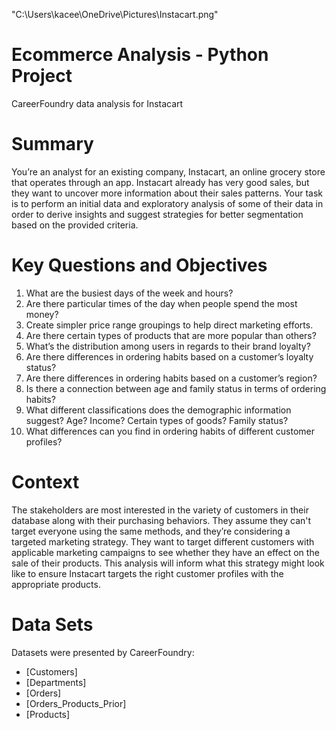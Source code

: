 "C:\Users\kacee\OneDrive\Pictures\Instacart.png"

# Ecommerce Analysis - Python Project
CareerFoundry data analysis for Instacart

# Summary
You’re an analyst for an existing company, Instacart, an online grocery store that operates through an app. 
Instacart already has very good sales, but they want to uncover more information about their sales patterns. 
Your task is to perform an initial data and exploratory analysis of some of their data in order to derive insights and suggest strategies for better segmentation based on the provided criteria.

# Key Questions and Objectives
1) What are the busiest days of the week and hours? 
2) Are there particular times of the day when people spend the most money?
3) Create simpler price range groupings to help direct marketing efforts.
4) Are there certain types of products that are more popular than others?
5) What’s the distribution among users in regards to their brand loyalty?
6) Are there differences in ordering habits based on a customer’s loyalty status?
7) Are there differences in ordering habits based on a customer’s region?
8) Is there a connection between age and family status in terms of ordering habits?
9) What different classifications does the demographic information suggest? Age? Income? Certain types of goods? Family status?
10) What differences can you find in ordering habits of different customer profiles?

# Context
The stakeholders are most interested in the variety of customers in their database along with their purchasing behaviors. 
They assume they can't target everyone using the same methods, and they’re considering a targeted marketing strategy. 
They want to target different customers with applicable marketing campaigns to see whether they have an effect on the sale of their products. 
This analysis will inform what this strategy might look like to ensure Instacart targets the right customer profiles with the appropriate products. 

# Data Sets
Datasets were presented by CareerFoundry:
- [Customers] 
- [Departments] 
- [Orders] 
- [Orders_Products_Prior] 
- [Products] 
